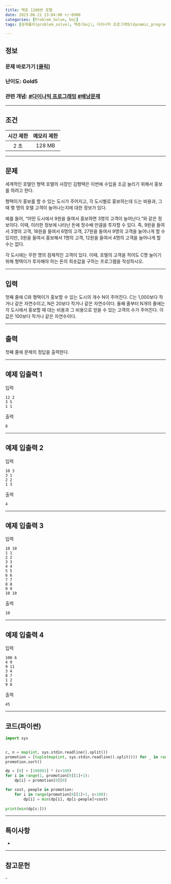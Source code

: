 ```yaml
---
title: 백준 1106번 호텔
date: 2023-06-21 23:04:00 +/-0900
categories: [Problem_Solve, boj]
tags: [문제풀이(problem_solve), 백준(boj), 다이나믹 프로그래밍(dynamic_programming), 배낭문제(knapsack_problem)]

---
```

## 정보
### 문제 바로가기 [[클릭](https://www.acmicpc.net/problem/1106)]
### 난이도: Gold5
### 관련 개념: [#다이나믹 프로그래밍](https://www.acmicpc.net/problemset?sort=ac_desc&algo=25) [#배낭문제](https://www.acmicpc.net/problemset?sort=ac_desc&algo=148)

---
## 조건

시간 제한|메모리 제한
:---:|:---:
2 초|128 MB

---
## 문제
세계적인 호텔인 형택 호텔의 사장인 김형택은 이번에 수입을 조금 늘리기 위해서 홍보를 하려고 한다.

형택이가 홍보를 할 수 있는 도시가 주어지고, 각 도시별로 홍보하는데 드는 비용과, 그 때 몇 명의 호텔 고객이 늘어나는지에 대한 정보가 있다.

예를 들어, “어떤 도시에서 9원을 들여서 홍보하면 3명의 고객이 늘어난다.”와 같은 정보이다. 이때, 이러한 정보에 나타난 돈에 정수배 만큼을 투자할 수 있다. 즉, 9원을 들여서 3명의 고객, 18원을 들여서 6명의 고객, 27원을 들여서 9명의 고객을 늘어나게 할 수 있지만, 3원을 들여서 홍보해서 1명의 고객, 12원을 들여서 4명의 고객을 늘어나게 할 수는 없다.

각 도시에는 무한 명의 잠재적인 고객이 있다. 이때, 호텔의 고객을 적어도 C명 늘이기 위해 형택이가 투자해야 하는 돈의 최솟값을 구하는 프로그램을 작성하시오.

---
## 입력
첫째 줄에 C와 형택이가 홍보할 수 있는 도시의 개수 N이 주어진다. C는 1,000보다 작거나 같은 자연수이고, N은 20보다 작거나 같은 자연수이다. 둘째 줄부터 N개의 줄에는 각 도시에서 홍보할 때 대는 비용과 그 비용으로 얻을 수 있는 고객의 수가 주어진다. 이 값은 100보다 작거나 같은 자연수이다.

---
## 출력
첫째 줄에 문제의 정답을 출력한다.

---
## 예제 입출력 1
입력
```
12 2
3 5
1 1
```

출력
```
8
```

---
## 예제 입출력 2
입력
```
10 3
3 1
2 2
1 3
```

출력
```
4
```

---
## 예제 입출력 3
입력
```
10 10
1 1
2 2
3 3
4 4
5 5
6 6
7 7
8 8
9 9
10 10
```

출력
```
10
```

---
## 예제 입출력 4
입력
```
100 6
4 9
9 11
3 4
8 7
1 2
9 8
```

출력
```
45
```

---
## 코드(파이썬)
```python
import sys

    
c, n = map(int, sys.stdin.readline().split())
promotion = [tuple(map(int, sys.stdin.readline().split())) for _ in range(n)]
promotion.sort()

dp = [0] + [100001] * (c+100)
for i in range(1, promotion[0][1]+1):
    dp[i] = promotion[0][0]

for cost, people in promotion:
    for i in range(promotion[0][1]+1, c+100):
        dp[i] = min(dp[i], dp[i-people]+cost)
        
print(min(dp[c:]))

```

---
## 특이사항
- 

---
## 참고문헌
\-
